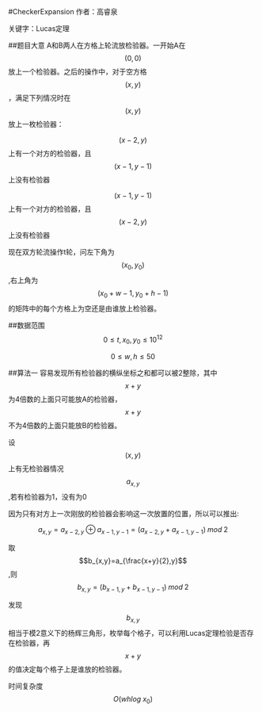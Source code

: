 #CheckerExpansion
作者：高睿泉

关键字：Lucas定理

##题目大意
A和B两人在方格上轮流放检验器。一开始A在$$(0,0)$$放上一个检验器。之后的操作中，对于空方格$$(x,y)$$，满足下列情况时在$$(x,y)$$放上一枚检验器：

$$(x-2,y)$$上有一个对方的检验器，且$$(x-1,y-1)$$上没有检验器

$$(x-1,y-1)$$上有一个对方的检验器，且$$(x-2,y)$$上没有检验器

现在双方轮流操作t轮，问左下角为$$(x_{0},y_{0})$$,右上角为$$(x_{0}+w-1,y_{0}+h-1)$$的矩阵中的每个方格上为空还是由谁放上检验器。

##数据范围
$$0\leq t,x_{0},y_{0}\leq 10^{12}$$

$$0 \leq w,h\leq 50$$

##算法一
容易发现所有检验器的横纵坐标之和都可以被2整除，其中$$x+y$$为4倍数的上面只可能放A的检验器，$$x+y$$不为4倍数的上面只能放B的检验器。

设$$(x,y)$$上有无检验器情况$$a_{x,y}$$,若有检验器为1，没有为0

因为只有对方上一次刚放的检验器会影响这一次放置的位置，所以可以推出:

$$a_{x,y}=a_{x-2,y}  \oplus  a_{x-1,y-1}=(a_{x-2,y}+a_{x-1,y-1}) \;mod\; 2$$

取$$b_{x,y}=a_{\frac{x+y}{2},y}$$,则$$b_{x,y}=(b_{x-1,y}+b_{x-1,y-1})  \;  mod  \;  2$$

发现$$b_{x,y}$$相当于模2意义下的杨辉三角形，枚举每个格子，可以利用Lucas定理检验是否存在检验器，再$$x+y$$的值决定每个格子上是谁放的检验器。

时间复杂度$$O(whlog \;x_{0})$$

